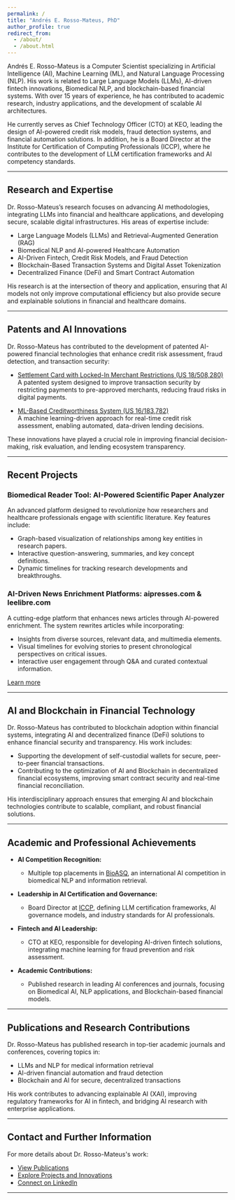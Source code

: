 ```yaml
---
permalink: /
title: "Andrés E. Rosso-Mateus, PhD"
author_profile: true
redirect_from: 
  - /about/
  - /about.html
---
```



Andrés E. Rosso-Mateus is a Computer Scientist specializing in Artificial Intelligence (AI), Machine Learning (ML), and Natural Language Processing (NLP). His work is related to Large Language Models (LLMs), AI-driven fintech innovations, Biomedical NLP, and blockchain-based financial systems. With over 15 years of experience, he has contributed to academic research, industry applications, and the development of scalable AI architectures.

He currently serves as Chief Technology Officer (CTO) at KEO, leading the design of AI-powered credit risk models, fraud detection systems, and financial automation solutions. In addition, he is a Board Director at the Institute for Certification of Computing Professionals (ICCP), where he contributes to the development of LLM certification frameworks and AI competency standards.

---

## Research and Expertise  

Dr. Rosso-Mateus’s research focuses on advancing AI methodologies, integrating LLMs into financial and healthcare applications, and developing secure, scalable digital infrastructures. His areas of expertise include:  

- Large Language Models (LLMs) and Retrieval-Augmented Generation (RAG)  
- Biomedical NLP and AI-powered Healthcare Automation  
- AI-Driven Fintech, Credit Risk Models, and Fraud Detection  
- Blockchain-Based Transaction Systems and Digital Asset Tokenization  
- Decentralized Finance (DeFi) and Smart Contract Automation  

His research is at the intersection of theory and application, ensuring that AI models not only improve computational efficiency but also provide secure and explainable solutions in financial and healthcare domains.

---

## Patents and AI Innovations  

Dr. Rosso-Mateus has contributed to the development of patented AI-powered financial technologies that enhance credit risk assessment, fraud detection, and transaction security:

- [Settlement Card with Locked-In Merchant Restrictions (US 18/508,280)](https://patents.google.com/patent/US18508280A1/en)  
  A patented system designed to improve transaction security by restricting payments to pre-approved merchants, reducing fraud risks in digital payments.  

- [ML-Based Creditworthiness System (US 16/183,782)](https://patents.google.com/patent/US16183782B2/en)  
  A machine learning-driven approach for real-time credit risk assessment, enabling automated, data-driven lending decisions.  

These innovations have played a crucial role in improving financial decision-making, risk evaluation, and lending ecosystem transparency.

---

## Recent Projects  

### **Biomedical Reader Tool: AI-Powered Scientific Paper Analyzer**  
An advanced platform designed to revolutionize how researchers and healthcare professionals engage with scientific literature. Key features include:  
- Graph-based visualization of relationships among key entities in research papers.  
- Interactive question-answering, summaries, and key concept definitions.  
- Dynamic timelines for tracking research developments and breakthroughs.  

### **AI-Driven News Enrichment Platforms: aipresses.com & leelibre.com**  
A cutting-edge platform that enhances news articles through AI-powered enrichment. The system rewrites articles while incorporating:  
- Insights from diverse sources, relevant data, and multimedia elements.  
- Visual timelines for evolving stories to present chronological perspectives on critical issues.  
- Interactive user engagement through Q&A and curated contextual information.  

[Learn more](./projects/)  

---

## AI and Blockchain in Financial Technology  

Dr. Rosso-Mateus has contributed to blockchain adoption within financial systems, integrating AI and decentralized finance (DeFi) solutions to enhance financial security and transparency. His work includes:

- Supporting the development of self-custodial wallets for secure, peer-to-peer financial transactions.  
- Contributing to the optimization of AI and Blockchain in decentralized financial ecosystems, improving smart contract security and real-time financial reconciliation.  

His interdisciplinary approach ensures that emerging AI and blockchain technologies contribute to scalable, compliant, and robust financial solutions.

---

## Academic and Professional Achievements  

- **AI Competition Recognition:**  
  - Multiple top placements in [BioASQ](http://bioasq.org/), an international AI competition in biomedical NLP and information retrieval.  

- **Leadership in AI Certification and Governance:**  
  - Board Director at [ICCP](https://www.iccp.org/), defining LLM certification frameworks, AI governance models, and industry standards for AI professionals.  

- **Fintech and AI Leadership:**  
  - CTO at KEO, responsible for developing AI-driven fintech solutions, integrating machine learning for fraud prevention and risk assessment.  

- **Academic Contributions:**  
  - Published research in leading AI conferences and journals, focusing on Biomedical AI, NLP applications, and Blockchain-based financial models.  

---

## Publications and Research Contributions  

Dr. Rosso-Mateus has published research in top-tier academic journals and conferences, covering topics in:  
- LLMs and NLP for medical information retrieval  
- AI-driven financial automation and fraud detection  
- Blockchain and AI for secure, decentralized transactions  

His work contributes to advancing explainable AI (XAI), improving regulatory frameworks for AI in fintech, and bridging AI research with enterprise applications.

---

## Contact and Further Information  

For more details about Dr. Rosso-Mateus's work:  

- [View Publications](https://andresrosso.github.io/publications/)  
- [Explore Projects and Innovations](https://andresrosso.github.io/projects/)  
- [Connect on LinkedIn](https://www.linkedin.com/in/andres-rosso-mateus/)
  
---
